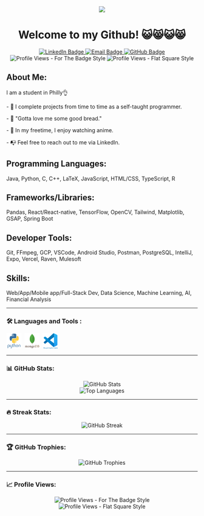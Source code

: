 <div id="header" align="center">
  <img src="banner.png" width="1000"/>
</div>

<h1 align="center">Welcome to my Github! 😺😸😺😸</h1>

<div id="badges" align="center">
  <a href="https://www.linkedin.com/in/valen-li/">
    <img src="https://img.shields.io/badge/LinkedIn-blue?style=for-the-badge&logo=linkedin&logoColor=white" alt="LinkedIn Badge"/>
  </a>
  <a href="mailto:valenli@wharton.upenn.edu">
    <img src="https://img.shields.io/badge/Email-red?style=for-the-badge&logo=gmail&logoColor=white" alt="Email Badge"/>
  </a>
  <a href="https://github.com/li-valen">
    <img src="https://img.shields.io/badge/GitHub-black?style=for-the-badge&logo=github&logoColor=white" alt="GitHub Badge"/>
  </a>
</div>

<div id="count" align="center">
  <img src="https://komarev.com/ghpvc/?username=li-valen&style=for-the-badge&color=blue" alt="Profile Views - For The Badge Style"/>
  <img src="https://komarev.com/ghpvc/?username=li-valen&style=flat-square&color=blue" alt="Profile Views - Flat Square Style"/>
</div>

<h2>About Me:</h2>
<p>I am a student in Philly👌</p>
<p> - 🔭 I complete projects from time to time as a self-taught programmer. </p>
<p> - 🍞 "Gotta love me some good bread." </p>
<p> - 🔰 In my freetime, I enjoy watching anime. </p>
<p> - 📭 Feel free to reach out to me via LinkedIn. </p>

<h2>Programming Languages:</h2>
<p>Java, Python, C, C++, LaTeX, JavaScript, HTML/CSS, TypeScript, R</p>

<h2>Frameworks/Libraries:</h2>
<p>Pandas, React/React-native, TensorFlow, OpenCV, Tailwind, Matplotlib, GSAP, Spring Boot</p>

<h2>Developer Tools:</h2>
<p>Git, FFmpeg, GCP, VSCode, Android Studio, Postman, PostgreSQL, IntelliJ, Expo, Vercel, Raven, Mulesoft</p>

<h2>Skills:</h2>
<p>Web/App/Mobile app/Full-Stack Dev, Data Science, Machine Learning, AI, Financial Analysis</p>

---

### :hammer_and_wrench: Languages and Tools :
<div>
  <img src="https://github.com/devicons/devicon/blob/master/icons/python/python-original-wordmark.svg" title="Python" alt="Python" width="40" height="40"/>&nbsp;
  <img src="https://github.com/devicons/devicon/blob/master/icons/mongodb/mongodb-original-wordmark.svg" title="MongoDB" alt="MongoDB" width="40" height="40"/>&nbsp;
  <img src="https://github.com/devicons/devicon/blob/master/icons/vscode/vscode-original-wordmark.svg" title="VSCode" alt="VSCode" width="40" height="40"/>&nbsp;
</div>

---

### 📊 GitHub Stats:
<div align="center">
  <img src="https://github-readme-stats.vercel.app/api?username=li-valen&show_icons=true&theme=radical" alt="GitHub Stats"/>
</div>

<div align="center">
  <img src="https://github-readme-stats.vercel.app/api/top-langs/?username=li-valen&layout=compact&theme=radical" alt="Top Languages"/>
</div>

---

### 🔥 Streak Stats:
<div align="center">
  <img src="https://github-readme-streak-stats.herokuapp.com/?user=li-valen&theme=radical" alt="GitHub Streak"/>
</div>

---

### 🏆 GitHub Trophies:
<div align="center">
  <img src="https://github-profile-trophy.vercel.app/?username=li-valen&theme=radical&no-frame=false&no-bg=true&margin-w=4" alt="GitHub Trophies"/>
</div>

---

### 📈 Profile Views:
<div align="center">
  <img src="https://komarev.com/ghpvc/?username=li-valen&style=for-the-badge&color=blue" alt="Profile Views - For The Badge Style"/>
</div>

<div align="center">
  <img src="https://komarev.com/ghpvc/?username=li-valen&style=flat-square&color=blue" alt="Profile Views - Flat Square Style"/>
</div>
